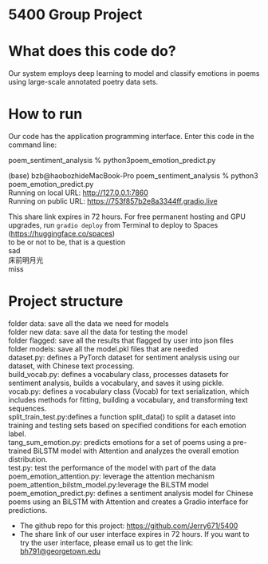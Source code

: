 # 5400 Group Project
# What does this code do?
Our system employs deep learning to model and classify emotions in poems using large-scale annotated poetry data sets.

# How to run
Our code has the application programming interface. Enter this code in the command line:

poem_sentiment_analysis % python3poem_emotion_predict.py

(base) bzb@haobozhideMacBook-Pro poem_sentiment_analysis % python3 poem_emotion_predict.py  
Running on local URL:  http://127.0.0.1:7860  
Running on public URL: https://753f857b2e8a3344ff.gradio.live  

This share link expires in 72 hours. For free permanent hosting and GPU upgrades, run `gradio deploy` from Terminal to deploy to Spaces (https://huggingface.co/spaces)  
to be or not to be, that is a question  
sad  
床前明月光  
miss  

# Project structure
folder data: save all the data we need for models  
folder new data: save all the data for testing the model  
folder flagged: save all the results that flagged by user into json files  
folder models: save all the model.pkl files that are needed  
dataset.py: defines a PyTorch dataset for sentiment analysis using our dataset, with Chinese text processing.  
build_vocab.py: defines a vocabulary class, processes datasets for sentiment analysis, builds a vocabulary, and saves it using pickle.  
vocab.py: defines a vocabulary class (Vocab) for text serialization, which includes methods for fitting, building a vocabulary, and transforming text sequences.  
split_train_test.py:defines a function split_data() to split a dataset into training and testing sets based on specified conditions for each emotion label.  
tang_sum_emotion.py: predicts emotions for a set of poems using a pre-trained BiLSTM model with Attention and analyzes the overall emotion distribution.  
test.py: test the performance of the model with part of the data  
poem_emotion_attention.py: leverage the attention mechanism  
poem_attention_bilstm_model.py:leverage the BiLSTM model  
poem_emotion_predict.py: defines a sentiment analysis model for Chinese poems using an BiLSTM with Attention and creates a Gradio interface for predictions.  

* The github repo for this project: https://github.com/Jerry671/5400
* The share link of our user interface expires in 72 hours. If you want to try the user interface, please email us to get the link: bh791@georgetown.edu
